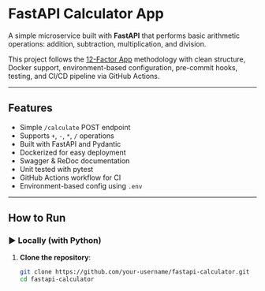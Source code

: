 #  FastAPI Calculator App

A simple microservice built with **FastAPI** that performs basic arithmetic operations: addition, subtraction, multiplication, and division.

This project follows the [12-Factor App](https://12factor.net/) methodology with clean structure, Docker support, environment-based configuration, pre-commit hooks, testing, and CI/CD pipeline via GitHub Actions.

---

##  Features

- Simple `/calculate` POST endpoint
- Supports `+`, `-`, `*`, `/` operations
- Built with FastAPI and Pydantic
- Dockerized for easy deployment
- Swagger & ReDoc documentation
- Unit tested with pytest
- GitHub Actions workflow for CI
- Environment-based config using `.env`

---

##  How to Run

### ▶ Locally (with Python)

1. **Clone the repository**:
   ```bash
   git clone https://github.com/your-username/fastapi-calculator.git
   cd fastapi-calculator
